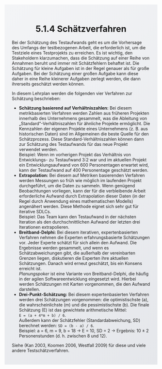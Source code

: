 <div class="rounded-lg border shadow-sm" style="background: linear-gradient(135deg,#F3F4F6 0%,#E5E7EB 100%); padding: 24px; border-color: #9CA3AF">
  <header style="margin-bottom:12px">
    <h1 class="text-2xl font-bold text-gray-900">5.1.4 Schätzverfahren</h1>
  </header>
  <article class="prose max-w-none">
    <p>Bei der Schätzung des Testaufwands geht es um die Vorhersage des Umfangs der testbezogenen Arbeit, die erforderlich ist, um die Testziele eines Testprojekts zu erreichen. Es ist wichtig, den Stakeholdern klarzumachen, dass die Schätzung auf einer Reihe von Annahmen beruht und immer mit Schätzfehlern behaftet ist. Die Schätzung für kleine Aufgaben ist in der Regel genauer als für große Aufgaben. Bei der Schätzung einer großen Aufgabe kann diese daher in eine Reihe kleinerer Aufgaben zerlegt werden, die dann ihrerseits geschätzt werden können.</p>
    <p>In diesem Lehrplan werden die folgenden vier Verfahren zur Schätzung beschrieben:</p>
    <ul>
      <li><strong>Schätzung basierend auf Verhältniszahlen:</strong> Bei diesem metrikbasierten Verfahren werden Zahlen aus früheren Projekten innerhalb des Unternehmens gesammelt, was die Ableitung von „Standard“-Verhältniszahlen für ähnliche Projekte ermöglicht. Die Kennzahlen der eigenen Projekte eines Unternehmens (z. B. aus historischen Daten) sind im Allgemeinen die beste Quelle für den Schätzprozess. Diese Standard-Verhältniszahlen können dann zur Schätzung des Testaufwands für das neue Projekt verwendet werden. <br> Beispiel: Wenn im vorherigen Projekt das Verhältnis von Entwicklungs- zu Testaufwand 3:2 war und im aktuellen Projekt ein Entwicklungsaufwand von 600 Personentagen erwartet wird, kann der Testaufwand auf 400 Personentage geschätzt werden.</li>
      <li><strong>Extrapolation:</strong> Bei diesem auf Metriken basierenden Verfahren werden Messungen so früh wie möglich im laufenden Projekt durchgeführt, um die Daten zu sammeln. Wenn genügend Beobachtungen vorliegen, kann der für die verbleibende Arbeit erforderliche Aufwand durch Extrapolation dieser Daten (in der Regel durch Anwendung eines mathematischen Modells) angenähert werden. Diese Methode eignet sich sehr gut für iterative SDLCs. <br> Beispiel: Das Team kann den Testaufwand in der nächsten Iteration als den durchschnittlichen Aufwand der letzten drei Iterationen extrapolieren.</li>
      <li><strong>Breitband-Delphi:</strong> Bei diesem iterativen, expertenbasierten Verfahren nehmen die Experten erfahrungsbasierte Schätzungen vor. Jeder Experte schätzt für sich allein den Aufwand. Die Ergebnisse werden gesammelt, und wenn es Schätzabweichungen gibt, die außerhalb der vereinbarten Grenzen liegen, diskutieren die Experten ihre aktuellen Schätzungen. Danach wird erneut geschätzt, bis ein Konsens erreicht ist. <br> <em>Planungspoker</em> ist eine Variante von Breitband-Delphi, die häufig in der agilen Softwareentwicklung eingesetzt wird. Hierbei werden Schätzungen mit Karten vorgenommen, die den Aufwand darstellen.</li>
      <li><strong>Drei-Punkt-Schätzung:</strong> Bei diesem expertenbasierten Verfahren werden drei Schätzungen vorgenommen: die optimistischste (a), die wahrscheinlichste (m) und die pessimistischste (b). Die finale Schätzung (E) ist das gewichtete arithmetische Mittel: <br><code>E = (a + 4*m + b) / 6</code>. <br> Außerdem kann der Schätzfehler (Standardabweichung, SD) berechnet werden: <code>SD = (b - a) / 6</code>. <br> Beispiel: a = 6, m = 9, b = 18 → E = 10, SD = 2 → Ergebnis: 10 ± 2 Personenstunden (d. h. zwischen 8 und 12).</li>
    </ul>
    <p>Siehe (Kan 2003, Koomen 2006, Westfall 2009) für diese und viele andere Testschätzverfahren.</p>
  </article>
</div>
